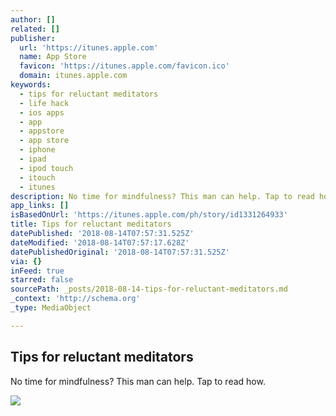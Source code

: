 ```yaml
---
author: []
related: []
publisher:
  url: 'https://itunes.apple.com'
  name: App Store
  favicon: 'https://itunes.apple.com/favicon.ico'
  domain: itunes.apple.com
keywords:
  - tips for reluctant meditators
  - life hack
  - ios apps
  - app
  - appstore
  - app store
  - iphone
  - ipad
  - ipod touch
  - itouch
  - itunes
description: ‎No time for mindfulness? This man can help. Tap to read how.
app_links: []
isBasedOnUrl: 'https://itunes.apple.com/ph/story/id1331264933'
title: ‎Tips for reluctant meditators
datePublished: '2018-08-14T07:57:31.525Z'
dateModified: '2018-08-14T07:57:17.628Z'
datePublishedOriginal: '2018-08-14T07:57:31.525Z'
via: {}
inFeed: true
starred: false
sourcePath: _posts/2018-08-14-tips-for-reluctant-meditators.md
_context: 'http://schema.org'
_type: MediaObject

---
```

<article style=""><h1>‎Tips for reluctant meditators</h1><p>‎No time for mindfulness? This man can help. Tap to read how.</p><img src="https://is4-ssl.mzstatic.com/image/thumb/Video125/v4/8a/22/eb/8a22eb30-9b81-d1ed-7f6a-dcb907a8490f/Job0ad02f74-28aa-44cf-8bd8-53e3c5e5c7a9-100619276-PreviewImage_preview_image_nonvideo_sdr-Time1530652864518.png/1200x630bb.jpg" /></article>